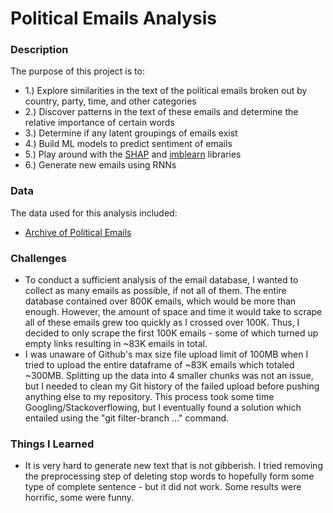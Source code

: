 # Political Emails Analysis

### Description

The purpose of this project is to:
- 1.) Explore similarities in the text of the political emails broken out by country, party, time, and other categories
- 2.) Discover patterns in the text of these emails and determine the relative importance of certain words
- 3.) Determine if any latent groupings of emails exist
- 4.) Build ML models to predict sentiment of emails
- 5.) Play around with the [SHAP](https://shap.readthedocs.io/en/latest/) and [imblearn](https://imbalanced-learn.org/stable/install.html) libraries
- 6.) Generate new emails using RNNs



### Data

The data used for this analysis included:
- [Archive of Political Emails](https://politicalemails.org/)



### Challenges
- To conduct a sufficient analysis of the email database, I wanted to collect as many emails as possible, if not all of them.  The entire database contained over 800K emails, which would be more than enough.  However, the amount of space and time it would take to scrape all of these emails grew too quickly as I crossed over 100K.  Thus, I decided to only scrape the first 100K emails - some of which turned up empty links resulting in ~83K emails in total.
- I was unaware of Github's max size file upload limit of 100MB when I tried to upload the entire dataframe of ~83K emails which totaled ~300MB.  Splitting up the data into 4 smaller chunks was not an issue, but I needed to clean my Git history of the failed upload before pushing anything else to my repository.  This process took some time Googling/Stackoverflowing, but I eventually found a solution which entailed using the "git filter-branch ..." command.


### Things I Learned
- It is very hard to generate new text that is not gibberish.  I tried removing the preprocessing step of deleting stop words to hopefully form some type of complete sentence - but it did not work.  Some results were horrific, some were funny.


